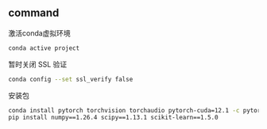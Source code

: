 ## command

激活conda虚拟环境

```bash
conda active project
```

暂时关闭 SSL 验证

```bash
conda config --set ssl_verify false
```

安装包

```bash
conda install pytorch torchvision torchaudio pytorch-cuda=12.1 -c pytorch -c nvidia
pip install numpy==1.26.4 scipy==1.13.1 scikit-learn==1.5.0
```

